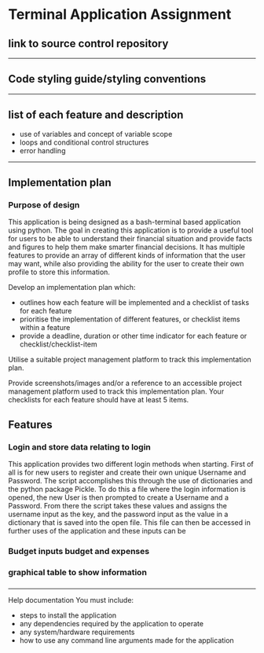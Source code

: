 # Terminal Application Assignment

## link to source control repository
---
## Code styling guide/styling conventions
---
## list of each feature and description
- use of variables and concept of variable scope
- loops and conditional control structures
- error handling
---
## Implementation plan
### Purpose of design

This application is being designed as a bash-terminal based application using python. The goal in creating this application is to provide a useful tool for users to be able to understand their financial situation and provide facts and figures to help them make smarter financial decisions. It has multiple features to provide an array of different kinds of information that the user may want, while also providing the ability for the user to create their own profile to store this information.

Develop an implementation plan which:
- outlines how each feature will be implemented and a checklist of tasks for each feature
- prioritise the implementation of different features, or checklist items within a feature
- provide a deadline, duration or other time indicator for each feature or checklist/checklist-item

Utilise a suitable project management platform to track this implementation plan.

Provide screenshots/images and/or a reference to an accessible project management platform used to track this implementation plan.
Your checklists for each feature should have at least 5 items.
## Features

### Login and store data relating to login
This application provides two different login methods when starting. First of all is for new users to register and create their own unique Username and Password. The script accomplishes this through the use of dictionaries and the python package Pickle. To do this a file where the login information is opened, the new User is then prompted to create a Username and a Password. From there the script takes these values and assigns the username input as the key, and the password input as the value in a dictionary that is saved into the open file. This file can then be accessed in further uses of the application and these inputs can be 

### Budget inputs budget and expenses


### graphical table to show information

### 

---

Help documentation
You must include:
- steps to install the application
- any dependencies required by the application to operate
- any system/hardware requirements
- how to use any command line arguments made for the application